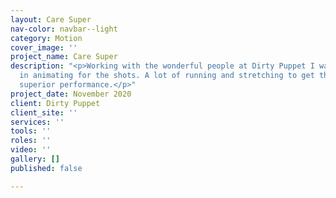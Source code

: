 ```yaml
---
layout: Care Super
nav-color: navbar--light
category: Motion
cover_image: ''
project_name: Care Super
description: "<p>Working with the wonderful people at Dirty Puppet I was put to work
  in animating for the shots. A lot of running and stretching to get the idea of delivering
  superior performance.</p>"
project_date: November 2020
client: Dirty Puppet
client_site: ''
services: ''
tools: ''
roles: ''
video: ''
gallery: []
published: false

---
```

